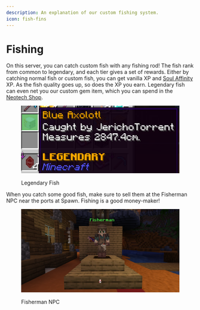 ```yaml
---
description: An explanation of our custom fishing system.
icon: fish-fins
---
```


# Fishing

On this server, you can catch custom fish with any fishing rod! The fish rank from common to legendary, and each tier gives a set of rewards. Either by catching normal fish or custom fish, you can get vanilla XP and [Soul Affinity](../lore/soul-affinity.md) XP. As the fish quality goes up, so does the XP you earn. Legendary fish can even net you our custom gem item, which you can spend in the [Neotech Shop](economy.md#neotech-shop).

<figure><img src="../.gitbook/assets/Screenshot 2024-11-13 004559.png" alt=""><figcaption><p>Legendary Fish</p></figcaption></figure>

When you catch some good fish, make sure to sell them at the Fisherman NPC near the ports at Spawn. Fishing is a good money-maker!

<figure><img src="../.gitbook/assets/2024-11-13_00.43.14.png" alt=""><figcaption><p>Fisherman NPC</p></figcaption></figure>
